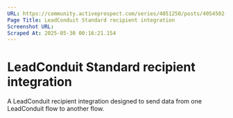 ```yaml
---
URL: https://community.activeprospect.com/series/4051250/posts/4054502-activeprospect-product-glossary
Page Title: LeadConduit Standard recipient integration
Screenshot URL: 
Scraped At: 2025-05-30 00:16:21.154
---
```


# LeadConduit Standard recipient integration

A LeadConduit recipient integration designed to send data from one LeadConduit flow to another flow.